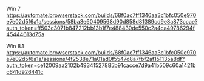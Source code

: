 Win 7
https://automate.browserstack.com/builds/68f0ac7ff1346aa3c1bfc050e970e7e02d5f6a1a/sessions/58ba3e60409568d90d858d81389cd9e8a873ccae?auth_token=ff503c3071b847212bb13b1f7e488430de550c2a4ca49786294f45444613d75a


Win 8.1
https://automate.browserstack.com/builds/68f0ac7ff1346aa3c1bfc050e970e7e02d5f6a1a/sessions/4f2538e71a01ad0f5547d8a7fbf2af151135a8df?auth_token=ce12009aa2102b49341527885b91cacce7d9a41b509c60a1421bc641d926441c